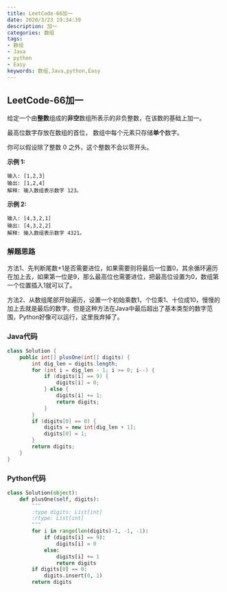 ```yaml
---
title: LeetCode-66加一
date: 2020/3/23 19:34:39
description: 加一
categories: 数组
tags: 
- 数组
- Java
- python
- Easy
keywords: 数组,Java,python,Easy
---
```


## LeetCode-66加一

给定一个由**整数**组成的**非空**数组所表示的非负整数，在该数的基础上加一。

最高位数字存放在数组的首位， 数组中每个元素只存储**单个**数字。

你可以假设除了整数 0 之外，这个整数不会以零开头。

<!--more-->

**示例 1:**

```
输入: [1,2,3]
输出: [1,2,4]
解释: 输入数组表示数字 123。
```

**示例 2:**

```
输入: [4,3,2,1]
输出: [4,3,2,2]
解释: 输入数组表示数字 4321。
```

### 解题思路

方法1、先判断尾数+1是否需要进位，如果需要则将最后一位置0，其余循环遍历在加上去，如果第一位是9，那么最高位也需要进位，把最高位设置为0，数组第一个位置插入1就可以了。

方法2、从数组尾部开始遍历，设置一个初始乘数1，个位乘1、十位成10，慢慢的加上去就是最后的数字。但是这种方法在Java中最后超出了基本类型的数字范围，Python好像可以运行，这里我弃掉了。

### Java代码

```java
class Solution {
    public int[] plusOne(int[] digits) {
        int dig_len = digits.length;
        for (int i = dig_len - 1; i >= 0; i--) {
            if (digits[i] == 9) {
                digits[i] = 0;
            } else {
                digits[i] += 1;
                return digits;
            }
        }
        if (digits[0] == 0) {
            digits = new int[dig_len + 1];
            digits[0] = 1;
        }
        return digits;
    }
}
```

### Python代码

```python
class Solution(object):
    def plusOne(self, digits):
        """
        :type digits: List[int]
        :rtype: List[int]
        """
        for i in range(len(digits)-1, -1, -1):
            if (digits[i] == 9):
                digits[i] = 0
            else:
                digits[i] += 1
                return digits
        if digits[0] == 0:
            digits.insert(0, 1)
        return digits
```

